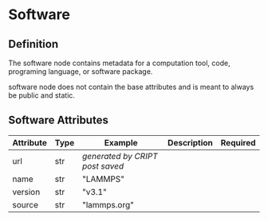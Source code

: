 # Software

## Definition

The software node contains metadata for a computation tool, code, programing language, or
software package.

software node does not contain the base attributes and is meant to always be public and static.

## Software Attributes

| Attribute | Type | Example                         | Description | Required |
|-----------|------|---------------------------------|-------------|----------|
| url       | str  | _generated by CRIPT post saved_ |             |          |
| name      | str  | "LAMMPS"                        |             |          |
| version   | str  | "v3.1"                          |             |          |
| source    | str  | "lammps.org"                    |             |          |

